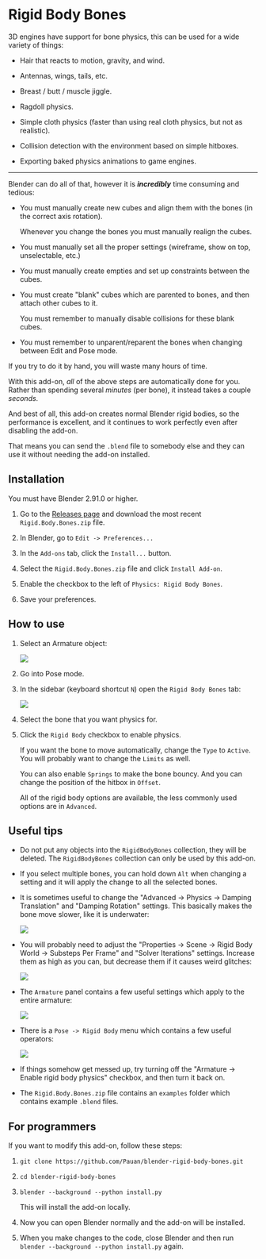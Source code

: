 # Rigid Body Bones

3D engines have support for bone physics, this can be used for a wide variety of things:

* Hair that reacts to motion, gravity, and wind.

* Antennas, wings, tails, etc.

* Breast / butt / muscle jiggle.

* Ragdoll physics.

* Simple cloth physics (faster than using real cloth physics, but not as realistic).

* Collision detection with the environment based on simple hitboxes.

* Exporting baked physics animations to game engines.

----

Blender can do all of that, however it is ***incredibly*** time consuming and tedious:

* You must manually create new cubes and align them with the bones (in the correct axis rotation).

   Whenever you change the bones you must manually realign the cubes.

* You must manually set all the proper settings (wireframe, show on top, unselectable, etc.)

* You must manually create empties and set up constraints between the cubes.

* You must create "blank" cubes which are parented to bones, and then attach other cubes to it.

   You must remember to manually disable collisions for these blank cubes.

* You must remember to unparent/reparent the bones when changing between Edit and Pose mode.

If you try to do it by hand, you will waste many hours of time.

With this add-on, *all* of the above steps are automatically done for you. Rather than spending several *minutes* (per bone), it instead takes a couple *seconds*.

And best of all, this add-on creates normal Blender rigid bodies, so the performance is excellent, and it continues to work perfectly even after disabling the add-on.

That means you can send the `.blend` file to somebody else and they can use it without needing the add-on installed.


## Installation

You must have Blender 2.91.0 or higher.

1. Go to the [Releases page](https://github.com/Pauan/blender-rigid-body-bones/releases) and download the most recent `Rigid.Body.Bones.zip` file.

2. In Blender, go to `Edit -> Preferences...`

3. In the `Add-ons` tab, click the `Install...` button.

4. Select the `Rigid.Body.Bones.zip` file and click `Install Add-on`.

5. Enable the checkbox to the left of `Physics: Rigid Body Bones`.

6. Save your preferences.


## How to use

1. Select an Armature object:

   ![][usage01]

2. Go into Pose mode.

3. In the sidebar (keyboard shortcut `N`) open the `Rigid Body Bones` tab:

   ![][usage02]

4. Select the bone that you want physics for.

5. Click the `Rigid Body` checkbox to enable physics.

   If you want the bone to move automatically, change the `Type` to `Active`. You will probably want to change the `Limits` as well.

   You can also enable `Springs` to make the bone bouncy. And you can change the position of the hitbox in `Offset`.

   All of the rigid body options are available, the less commonly used options are in `Advanced`.


## Useful tips

* Do not put any objects into the `RigidBodyBones` collection, they will be deleted. The `RigidBodyBones` collection can only be used by this add-on.

* If you select multiple bones, you can hold down `Alt` when changing a setting and it will apply the change to all the selected bones.

* It is sometimes useful to change the "Advanced -> Physics -> Damping Translation" and "Damping Rotation" settings. This basically makes the bone move slower, like it is underwater:

   ![][usage06]

* You will probably need to adjust the "Properties -> Scene -> Rigid Body World -> Substeps Per Frame" and "Solver Iterations" settings. Increase them as high as you can, but decrease them if it causes weird glitches:

   ![][usage05]

* The `Armature` panel contains a few useful settings which apply to the entire armature:

   ![][usage04]

* There is a `Pose -> Rigid Body` menu which contains a few useful operators:

   ![][usage03]

* If things somehow get messed up, try turning off the "Armature -> Enable rigid body physics" checkbox, and then turn it back on.

* The `Rigid.Body.Bones.zip` file contains an `examples` folder which contains example `.blend` files.

[usage01]: https://raw.githubusercontent.com/Pauan/blender-rigid-body-bones/master/Usage%2001.PNG
[usage02]: https://raw.githubusercontent.com/Pauan/blender-rigid-body-bones/master/Usage%2002.PNG
[usage03]: https://raw.githubusercontent.com/Pauan/blender-rigid-body-bones/master/Usage%2003.PNG
[usage04]: https://raw.githubusercontent.com/Pauan/blender-rigid-body-bones/master/Usage%2004.PNG
[usage05]: https://raw.githubusercontent.com/Pauan/blender-rigid-body-bones/master/Usage%2005.PNG
[usage06]: https://raw.githubusercontent.com/Pauan/blender-rigid-body-bones/master/Usage%2006.PNG


## For programmers

If you want to modify this add-on, follow these steps:

1. `git clone https://github.com/Pauan/blender-rigid-body-bones.git`

2. `cd blender-rigid-body-bones`

3. `blender --background --python install.py`

   This will install the add-on locally.

4. Now you can open Blender normally and the add-on will be installed.

5. When you make changes to the code, close Blender and then run `blender --background --python install.py` again.
